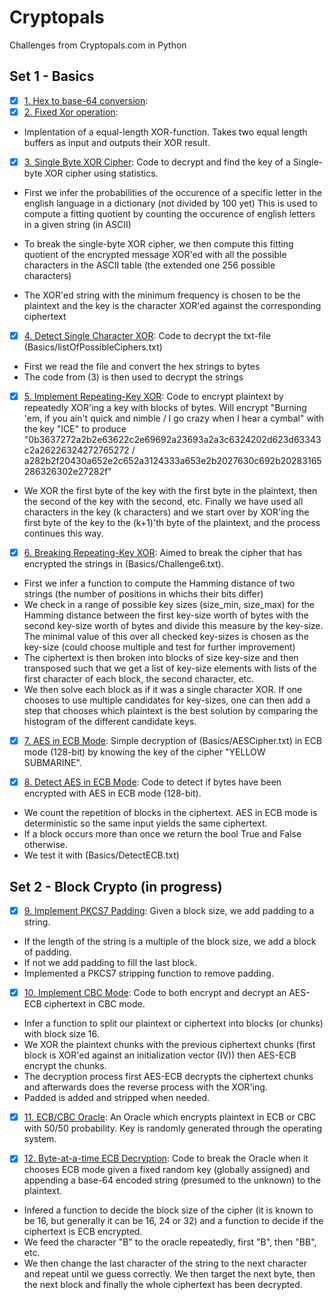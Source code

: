 # Cryptopals
Challenges from Cryptopals.com in Python

## Set 1 - Basics

- [x] [1. Hex to base-64 conversion](Basics/HexTo64.py):
- [x] [2. Fixed Xor operation](Basics/FixedXOR.py):
- Implentation of a equal-length XOR-function. Takes two equal length buffers as input and outputs their XOR result.
- [x] [3. Single Byte XOR Cipher](Basics/SingleByteXorCipher.py):
Code to decrypt and find the key of a Single-byte XOR cipher using statistics.

- First we infer the probabilities of the occurence of a specific letter in the english language in a dictionary (not divided by 100 yet)
This is used to compute a fitting quotient by counting the occurence of english letters in a given string (in ASCII)

- To break the single-byte XOR cipher, we then compute this fitting quotient of the encrypted message XOR'ed with all the possible characters in the ASCII table (the extended one 256 possible characters)

- The XOR'ed string with the minimum frequency is chosen to be the plaintext and the key is the character XOR'ed against the corresponding ciphertext

- [x] [4. Detect Single Character XOR](Basics/DetectSingleCharacterXOR.py):
Code to decrypt the txt-file (Basics/listOfPossibleCiphers.txt)
- First we read the file and convert the hex strings to bytes
- The code from (3) is then used to decrypt the strings

- [x] [5. Implement Repeating-Key XOR](Basics/RepeatingKeyXOR.py):
Code to encrypt plaintext by repeatedly XOR'ing a key with blocks of bytes. Will encrypt "Burning 'em, if you ain't quick and nimble / I go crazy when I hear a cymbal" with the key "ICE" to produce "0b3637272a2b2e63622c2e69692a23693a2a3c6324202d623d63343c2a26226324272765272 / a282b2f20430a652e2c652a3124333a653e2b2027630c692b20283165286326302e27282f" 
- We XOR the first byte of the key with the first byte in the plaintext, then the second of the key with the second, etc. Finally we have used all characters in the key (k characters) and we start over by XOR'ing the first byte of the key to the (k+1)'th byte of the plaintext, and the process continues this way.

- [x] [6. Breaking Repeating-Key XOR](Basics/BreakingRepeatingKeyXOR.py):
Aimed to break the cipher that has encrypted the strings in (Basics/Challenge6.txt).
- First we infer a function to compute the Hamming distance of two strings (the number of positions in whichs their bits differ)
- We check in a range of possible key sizes (size_min, size_max) for the Hamming distance between the first key-size worth of bytes with the second key-size worth of bytes and divide this measure by the key-size. The minimal value of this over all checked key-sizes is chosen as the key-size (could choose multiple and test for further improvement)
- The ciphertext is then broken into blocks of size key-size and then transposed such that we get a list of key-size elements with lists of the first character of each block, the second character, etc.
- We then solve each block as if it was a single character XOR. If one chooses to use multiple candidates for key-sizes, one can then add a step that chooses which plaintext is the best solution by comparing the histogram of the different candidate keys.

- [x] [7. AES in ECB Mode](Basics/AESinECB.py):
Simple decryption of (Basics/AESCipher.txt) in ECB mode (128-bit) by knowing the key of the cipher "YELLOW SUBMARINE".

- [x] [8. Detect AES in ECB Mode](Basics/DetectAESinECB.py):
Code to detect if bytes have been encrypted with AES in ECB mode (128-bit).
- We count the repetition of blocks in the ciphertext. AES in ECB mode is deterministic so the same input yields the same ciphertext.
- If a block occurs more than once we return the bool True and False otherwise.
- We test it with (Basics/DetectECB.txt)

## Set 2 - Block Crypto (in progress)

- [x] [9. Implement PKCS7 Padding](BlockCrypto/PKCS7Padding.py):
Given a block size, we add padding to a string.
- If the length of the string is a multiple of the block size, we add a block of padding.
- If not we add padding to fill the last block.
- Implemented a PKCS7 stripping function to remove padding.

- [x] [10. Implement CBC Mode](BlockCrypto/CBCMode.py):
Code to both encrypt and decrypt an AES-ECB ciphertext in CBC mode.
- Infer a function to split our plaintext or ciphertext into blocks (or chunks) with block size 16.
- We XOR the plaintext chunks with the previous ciphertext chunks (first block is XOR'ed against an initialization vector (IV)) then AES-ECB encrypt the chunks.
- The decryption process first AES-ECB decrypts the ciphertext chunks and afterwards does the reverse process with the XOR'ing.
- Padded is added and stripped when needed.

- [x] [11. ECB/CBC Oracle](BlockCrypto/ECBCBCOracle.py):
An Oracle which encrypts plaintext in ECB or CBC with 50/50 probability. Key is randomly generated through the operating system.

- [x] [12. Byte-at-a-time ECB Decryption](ByteECBDecrypt.py):
Code to break the Oracle when it chooses ECB mode given a fixed random key (globally assigned) and appending a base-64 encoded string (presumed to the unknown) to the plaintext.
- Infered a function to decide the block size of the cipher (it is known to be 16, but generally it can be 16, 24 or 32) and a function to decide if the ciphertext is ECB encrypted.
- We feed the character "B" to the oracle repeatedly, first "B", then "BB", etc. 
- We then change the last character of the string to the next character and repeat until we guess correctly. We then target the next byte, then the next block and finally the whole ciphertext has been decrypted.








